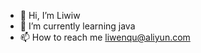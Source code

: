 - 👋 Hi, I’m Liwiw  
- 🌱 I’m currently learning java
- 📫 How to reach me liwenqu@aliyun.com

<!---
Allen344793/Allen344793 is a ✨ special ✨ repository because its `README.md` (this file) appears on your GitHub profile.
You can click the Preview link to take a look at your changes.
--->
